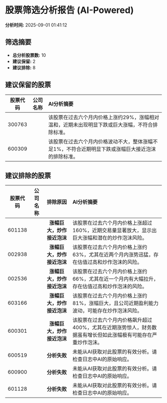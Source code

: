 # 股票筛选分析报告 (AI-Powered)

**分析时间:** 2025-09-01 01:41:12

## 筛选摘要

- **总分析股票数:** 10
- **建议保留:** 2
- **建议排除:** 8

## 建议保留的股票

| 股票代码 | 公司名称 | AI分析摘要 |
|:---:|:---:|:---|
| 300763 |  | 该股票在过去六个月内价格上涨约29%，涨幅相对温和，近期未出现明显下跌或巨大涨幅，不符合排除标准。 |
| 600309 |  | 该股票在过去六个月内价格波动不大，整体涨幅不足1%，不符合近期明显下跌或涨幅巨大接近泡沫的排除标准。 |

## 建议排除的股票

| 股票代码 | 公司名称 | 排除原因 | AI分析摘要 |
|:---:|:---:|:---:|:---|
| 601138 |  | **涨幅巨大，炒作接近泡沫** | 该股票在过去六个月内价格上涨超过160%，近期交易量显著放大，显示出巨大涨幅和潜在的炒作泡沫风险。 |
| 002938 |  | **涨幅巨大，炒作接近泡沫** | 该股票在过去六个月内价格上涨约63%，尤其在近两个月内涨势迅猛，存在估值过高和炒作泡沫的风险。 |
| 002536 |  | **涨幅巨大，炒作接近泡沫** | 该股票在过去六个月内价格上涨约66%，尤其在近一个月内有大幅拉升，存在估值过高和炒作泡沫的风险。 |
| 603166 |  | **涨幅巨大，炒作接近泡沫** | 该股票在过去六个月内价格上涨约81%，涨幅巨大，且公司近期盈利能力波动，可能存在炒作泡沫风险。 |
| 600301 |  | **涨幅巨大，炒作接近泡沫** | 该股票在过去六个月内价格飙升超过400%，尤其在近期涨势惊人，财务数据虽有增长但如此涨幅极有可能存在严重炒作泡沫。 |
| 600519 |  | **分析失败** | 未能从AI获取对此股票的有效分析。请检查日志中AI的原始响应。 |
| 600900 |  | **分析失败** | 未能从AI获取对此股票的有效分析。请检查日志中AI的原始响应。 |
| 601128 |  | **分析失败** | 未能从AI获取对此股票的有效分析。请检查日志中AI的原始响应。 |
